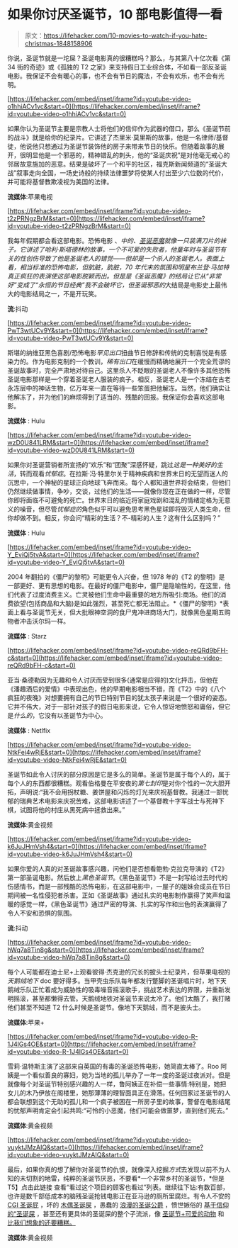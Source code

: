 # 如果你讨厌圣诞节，10 部电影值得一看

> 原文：<https://lifehacker.com/10-movies-to-watch-if-you-hate-christmas-1848158906>

你说，圣诞节就是一坨屎？圣诞电影真的很糟糕吗？那么，与其第八十亿次看《第 34 街的奇迹》或《孤独的 T2 之家》来支持假日工业综合体，不如看一部反圣诞电影。我保证不会有暖心的事，也不会有节日的魔法，不会有欢乐，也不会有光明。

 [https://lifehacker.com/embed/inset/iframe?id=youtube-video-o1hhiACv1vc&start=0](https://lifehacker.com/embed/inset/iframe?id=youtube-video-o1hhiACv1vc&start=0) 

如果你认为圣诞节主要是宗教人士将他们的信仰作为武器的借口，那么《圣诞节前的战斗》就是给你的纪录片。它讲述了杰里米·莫里斯的故事，他是一名律师/基督徒，他说他只想通过为圣诞节装饰他的房子来带来节日的快乐。但随着故事的展开，很明显他是一个邪恶的，精神错乱的刺头，他的“圣诞庆祝”是对他毫无戒心的邻居故意施加的恶意。结果是破坏了一个和平的社区，福克斯新闻频道的“圣诞大战”叙事走向全国，一场史诗般的持续法律噩梦将使某人付出至少六位数的代价，并可能将基督教欺凌视为美国的法律。

**流媒体**:苹果电视

 [https://lifehacker.com/embed/inset/iframe?id=youtube-video-t2zPRNgzBrM&start=0](https://lifehacker.com/embed/inset/iframe?id=youtube-video-t2zPRNgzBrM&start=0) 

我每年假期都会看这部电影。恐怖电影 、*中的、[圣诞恶魔](https://lifehacker.com/15-bloody-good-holiday-adjacent-horror-movies-1848213352#replies)*就像一只装满刀片的袜子。它讲述了哈利·斯塔德林的故事，一个不可爱的失败者，他童年时与圣诞节有关的性创伤导致了他是圣诞老人的错觉——但却是一个杀人的圣诞老人。表面上看，相当标准的恐怖电影，但肮脏，肮脏，70 年代末的氛围和明星布兰登·马加特真正疯狂的表演使这部电影脱颖而出。但是是《圣诞恶魔》的结局让它从“非常好”变成了“永恒的节日经典”我不会破坏它，但*圣诞邪恶的*大结局是电影史上最伟大的电影结局之一，不是开玩笑。

**流**:抖动

 [https://lifehacker.com/embed/inset/iframe?id=youtube-video-PwT3wtUCv9Y&start=0](https://lifehacker.com/embed/inset/iframe?id=youtube-video-PwT3wtUCv9Y&start=0) 

斯堪的纳维亚黑色喜剧/恐怖电影*罕见出口*扭曲节日修辞和传统的克制喜悦是有感染力的。作为电影克制的一个教训，*稀有出口*在缓慢而精确地展开一个完全荒谬的圣诞故事时，完全严肃地对待自己。这里杀人不眨眼的圣诞老人不像许多其他恐怖圣诞电影那样是一个穿着圣诞老人服装的疯子。相反，圣诞老人是一个冻结在古老永冻层中的神话生物，亿万年来一直在等待一些笨蛋把他解冻。当然，他们确实让他解冻了，并为他们的麻烦得到了适当的、残酷的回报。我保证你会喜欢这部电影。

**流媒体** : Hulu

 [https://lifehacker.com/embed/inset/iframe?id=youtube-video-wzD0U841LRM&start=0](https://lifehacker.com/embed/inset/iframe?id=youtube-video-wzD0U841LRM&start=0) 

如果你对圣诞营销者所宣扬的“欢乐”和“团聚”深感怀疑，跳过*这是一种美好的生活*，转而观看*忧郁症*。在拉斯·冯·特里尔关于精神疾病和世界末日的无望而迷人的沉思中，一个神秘的星球正向地球飞奔而来。每个人都知道世界将会结束，但他们仍然继续做事情，争吵，交谈，过他们的生活——就像你现在正在做的一样，尽管你即将面临不可避免的死亡。世界末日的临近将家庭戏剧和混乱的情绪定格为无意义的噪音，但尽管*忧郁症的*角色似乎可以避免思考黑色星球即将毁灭人类生命，但你却做不到。相反，你会问“精彩的生活？不-精彩的人生？这有什么区别吗？”

**流媒体** : Hulu

 [https://lifehacker.com/embed/inset/iframe?id=youtube-video-Y_EviQj5tvA&start=0](https://lifehacker.com/embed/inset/iframe?id=youtube-video-Y_EviQj5tvA&start=0) 

2004 年翻拍的《僵尸的黎明》可能更令人兴奋，但 1978 年的《T2 的黎明》是一部更好、更有思想的电影。在最好的僵尸电影中，僵尸是隐喻性的，在这里，他们代表了过度消费主义。亡灵被他们生命中最重要的地方所吸引:商场。他们的消费欲望(包括商品和大脑)是如此强烈，甚至死亡都无法阻止。*《僵尸的黎明》*表面上看与圣诞节无关，但大批眼神空洞的食尸鬼冲进商场大门，就像黑色星期五购物者冲击沃尔玛一样。

**流媒体** : Starz

 [https://lifehacker.com/embed/inset/iframe?id=youtube-video-reQRd9bFH-c&start=0](https://lifehacker.com/embed/inset/iframe?id=youtube-video-reQRd9bFH-c&start=0) 

亚当·桑德勒因为无趣和令人讨厌而受到很多(通常是应得的)文化抨击，但他在《潘趣酒后的爱情》中表现出色，他的早期电影相当不错，而《T2》中的《八个疯狂的夜晚》对想要拥有自己的节日特别节目的犹太孩子来说是一个很好的姿态。它并不伟大，对于一部针对孩子的假日电影来说，它令人惊讶地愤怒和庸俗，但它是*什么的*，它没有以圣诞节为中心。

**流媒体** : Netlfix

 [https://lifehacker.com/embed/inset/iframe?id=youtube-video-NtkFei4wRjE&start=0](https://lifehacker.com/embed/inset/iframe?id=youtube-video-NtkFei4wRjE&start=0) 

圣诞节如此令人讨厌的部分原因是它是多么的简单。圣诞节是属于每个人的，属于每个人的东西都很糟糕。观看伯格曼在平安夜的*第七封印*是对你个性的一次大胆开拓，声明说:“我不会用拐杖糖、姜饼屋和闪烁的灯光来庆祝基督教。我通过一部忧郁的瑞典艺术电影来庆祝苦难，这部电影讲述了一个基督教十字军战士与死神下棋，试图将他的村庄从黑死病中拯救出来。”

**流媒体**:黄金视频

 [https://lifehacker.com/embed/inset/iframe?id=youtube-video-k6JuJHmVsh4&start=0](https://lifehacker.com/embed/inset/iframe?id=youtube-video-k6JuJHmVsh4&start=0) 

如果你爱的人真的对圣诞故事感兴趣，问他们是否想看鲍勃·克拉克导演的《T2》第一部圣诞电影。然后放上*黑色圣诞节*。《黑色圣诞节》不是一封写给过去时代的伤感情书，而是一部残酷的恐怖电影，在这部电影中，一屋子的姐妹会成员在节日期间被一名性侵犯者杀害。正如《圣诞故事》通过扎实的电影制作赢得了笑声和温暖的感觉一样，《黑色圣诞节》通过严密的导演、扎实的写作和出色的表演赢得了令人不安和恐惧的氛围。

**流**:抖动

 [https://lifehacker.com/embed/inset/iframe?id=youtube-video-hWq7a8Tin8g&start=0](https://lifehacker.com/embed/inset/iframe?id=youtube-video-hWq7a8Tin8g&start=0) 

每个人可能都在迪士尼+上观看彼得·杰克逊的冗长的披头士纪录片，但苹果电视的*天鹅绒地下* doc 要好得多。当甲壳虫乐队每年都发行蹩脚的圣诞唱片时，地下天鹅绒乐队正忙着成为威胁性的吸毒噪音摇滚歌手，挑战艺术表达的界限，并重新发明摇滚，甚至都懒得去管。天鹅绒地铁对圣诞节来说太冷了。他们太酷了，我打赌他们甚至不知道 T2 什么时候是圣诞节。像地下天鹅绒，而不是披头士。

**流媒体**:苹果+

 [https://lifehacker.com/embed/inset/iframe?id=youtube-video-R-1J4lGs4OE&start=0](https://lifehacker.com/embed/inset/iframe?id=youtube-video-R-1J4lGs4OE&start=0) 

雪莉·温特斯主演了这部来自英国的有毒的圣诞恐怖电影，她简直太棒了。Roo 阿姨是一个看似善良的寡妇，她为当地的孤儿举办了一年一度的圣诞过夜派对。但是就像每个对圣诞节特别感兴趣的人一样，鲁阿姨正在补偿一些事情:特别是，她把女儿的木乃伊放在阁楼里，她那薄薄的理智面具正在滑落。任何回家过圣诞节的人都会联想到这个无助的孤儿和一个疯子被困在一所房子里的故事，警督在电影结尾的忧郁声明肯定会引起共鸣:“可怜的小恶魔，他们可能会做噩梦，直到他们死去。”

**流媒体**:黄金视频

 [https://lifehacker.com/embed/inset/iframe?id=youtube-video-vuyktJMzAIQ&start=0](https://lifehacker.com/embed/inset/iframe?id=youtube-video-vuyktJMzAIQ&start=0) 

最后，如果你真的想了解你对圣诞节的仇恨，就像深入挖掘*方式*去发现以前不为人知的未切割的地雷，纯粹的圣诞节厌恶，不要看*一个非常乡村的圣诞节，*但是 T5】点击此链接 查看“看过这个项目的顾客也看过”列表。继续往下钻:有数百部，也许是数千部低成本的脑残圣诞抢钱电影正在亚马逊的厕所里腐烂。有令人不安的 [CGI 圣诞屁](https://www.amazon.com/Yummy-Gummy-Search-Santa/dp/B07XLZSXF2?asc_campaign=InlineText&asc_refurl=https://lifehacker.com/10-movies-to-watch-if-you-hate-christmas-1848158906&asc_source=&tag=kinjalifehackerlink-20) ，坏的 [木偶圣诞屎](https://www.amazon.com/gp/video/detail/B07ZPGBSBN/ref=atv_hm_hom_1_c_myhimm_2_2?asc_campaign=InlineText&asc_refurl=https://lifehacker.com/10-movies-to-watch-if-you-hate-christmas-1848158906&asc_source=&tag=kinjalifehackerlink-20) ，愚蠢的 [浪漫的圣诞公爵](https://www.amazon.com/gp/video/detail/B016UEK5RW/ref=atv_dp_amz_det_c_UTPsmN_1_9?asc_campaign=InlineText&asc_refurl=https://lifehacker.com/10-movies-to-watch-if-you-hate-christmas-1848158906&asc_source=&tag=kinjalifehackerlink-20) ，愤世嫉俗的 [基于信仰的“圣诞屎](https://www.amazon.com/Believe-Shawnee-Smith/dp/B06XSBYXR3?asc_campaign=InlineText&asc_refurl=https://lifehacker.com/10-movies-to-watch-if-you-hate-christmas-1848158906&asc_source=&tag=kinjalifehackerlink-20) ，甚至还有更具体的圣诞屎的整个子流派，像 [圣诞节+可爱的动物](https://www.amazon.com/gp/video/detail/B079Y937CS/ref=atv_dp_amz_det_c_UTPsmN_1_1?asc_campaign=InlineText&asc_refurl=https://lifehacker.com/10-movies-to-watch-if-you-hate-christmas-1848158906&asc_source=&tag=kinjalifehackerlink-20) 和 [比我们想象的还要糟糕。](https://www.amazon.com/gp/video/detail/B08M9QR9B1/ref=atv_dp_amz_det_c_UTPsmN_1_2?asc_campaign=InlineText&asc_refurl=https://lifehacker.com/10-movies-to-watch-if-you-hate-christmas-1848158906&asc_source=&tag=kinjalifehackerlink-20)

**流媒体**:黄金视频